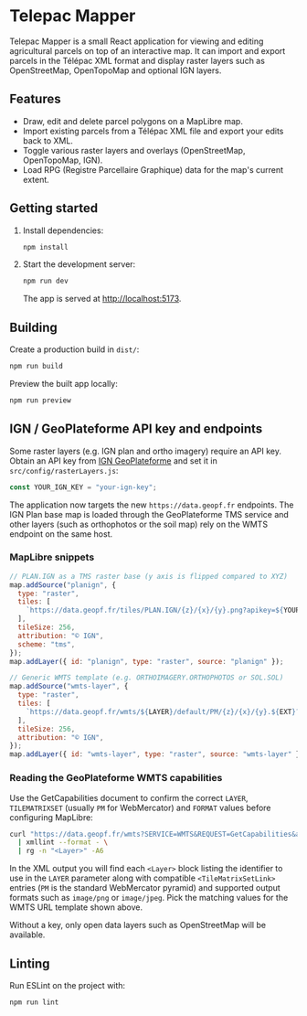 # Telepac Mapper

Telepac Mapper is a small React application for viewing and editing agricultural parcels on top of an interactive map. It can import and export parcels in the Télépac XML format and display raster layers such as OpenStreetMap, OpenTopoMap and optional IGN layers.

## Features
- Draw, edit and delete parcel polygons on a MapLibre map.
- Import existing parcels from a Télépac XML file and export your edits back to XML.
- Toggle various raster layers and overlays (OpenStreetMap, OpenTopoMap, IGN).
- Load RPG (Registre Parcellaire Graphique) data for the map's current extent.

## Getting started
1. Install dependencies:
   ```bash
   npm install
   ```
2. Start the development server:
   ```bash
   npm run dev
   ```
   The app is served at [http://localhost:5173](http://localhost:5173).

## Building
Create a production build in `dist/`:
```bash
npm run build
```
Preview the built app locally:
```bash
npm run preview
```

## IGN / GeoPlateforme API key and endpoints
Some raster layers (e.g. IGN plan and ortho imagery) require an API key. Obtain
an API key from [IGN GeoPlateforme](https://geoservices.ign.fr/) and set it in
`src/config/rasterLayers.js`:
```js
const YOUR_IGN_KEY = "your-ign-key";
```
The application now targets the new `https://data.geopf.fr` endpoints. The IGN
Plan base map is loaded through the GeoPlateforme TMS service and other layers
(such as orthophotos or the soil map) rely on the WMTS endpoint on the same
host.

### MapLibre snippets
```js
// PLAN.IGN as a TMS raster base (y axis is flipped compared to XYZ)
map.addSource("planign", {
  type: "raster",
  tiles: [
    `https://data.geopf.fr/tiles/PLAN.IGN/{z}/{x}/{y}.png?apikey=${YOUR_IGN_KEY}`,
  ],
  tileSize: 256,
  attribution: "© IGN",
  scheme: "tms",
});
map.addLayer({ id: "planign", type: "raster", source: "planign" });

// Generic WMTS template (e.g. ORTHOIMAGERY.ORTHOPHOTOS or SOL.SOL)
map.addSource("wmts-layer", {
  type: "raster",
  tiles: [
    `https://data.geopf.fr/wmts/${LAYER}/default/PM/{z}/{x}/{y}.${EXT}?apikey=${YOUR_IGN_KEY}`,
  ],
  tileSize: 256,
  attribution: "© IGN",
});
map.addLayer({ id: "wmts-layer", type: "raster", source: "wmts-layer" });
```

### Reading the GeoPlateforme WMTS capabilities
Use the GetCapabilities document to confirm the correct `LAYER`,
`TILEMATRIXSET` (usually `PM` for WebMercator) and `FORMAT` values before
configuring MapLibre:

```bash
curl "https://data.geopf.fr/wmts?SERVICE=WMTS&REQUEST=GetCapabilities&apikey=${YOUR_IGN_KEY}" \
  | xmllint --format - \
  | rg -n "<Layer>" -A6
```

In the XML output you will find each `<Layer>` block listing the identifier to
use in the `LAYER` parameter along with compatible `<TileMatrixSetLink>` entries
(`PM` is the standard WebMercator pyramid) and supported output formats such as
`image/png` or `image/jpeg`. Pick the matching values for the WMTS URL template
shown above.

Without a key, only open data layers such as OpenStreetMap will be available.

## Linting
Run ESLint on the project with:
```bash
npm run lint
```
